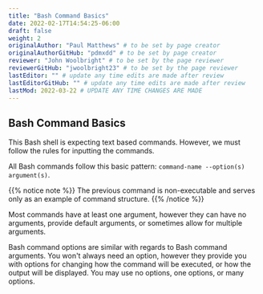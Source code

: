 ```yaml
---
title: "Bash Command Basics"
date: 2022-02-17T14:54:25-06:00
draft: false
weight: 2
originalAuthor: "Paul Matthews" # to be set by page creator
originalAuthorGitHub: "pdmxdd" # to be set by page creator
reviewer: "John Woolbright" # to be set by the page reviewer
reviewerGitHub: "jwoolbright23" # to be set by the page reviewer
lastEditor: "" # update any time edits are made after review
lastEditorGitHub: "" # update any time edits are made after review
lastMod: 2022-03-22 # UPDATE ANY TIME CHANGES ARE MADE
---
```


## Bash Command Basics

This Bash shell is expecting text based commands. However, we must follow the rules for inputting the commands.

All Bash commands follow this basic pattern: `command-name --option(s) argument(s)`.

{{% notice note %}}
The previous command is non-executable and serves  only as an example of command structure.
{{% /notice %}}

Most commands have at least one argument, however they can have no arguments, provide default arguments, or sometimes allow for multiple arguments.

Bash command options are similar with regards to Bash command arguments. You won't always need an option, however they provide you with options for changing how the command will be executed, or how the output will be displayed. You may use no options, one options, or many options.
